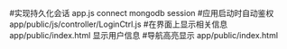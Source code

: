#实现持久化会话
app.js
connect mongodb
session
#应用启动时自动鉴权
app/public/js/controller/LoginCtrl.js
#在界面上显示相关信息
app/public/index.html 显示用户信息
#导航高亮显示
app/public/index.html
